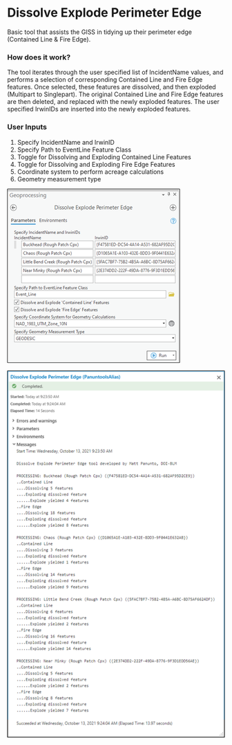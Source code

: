 # Dissolve Explode Perimeter Edge

Basic tool that assists the GISS in tidying up their perimeter edge (Contained Line & Fire Edge).

### How does it work?

The tool iterates through the user specified list of IncidentName values, and performs a selection of corresponding Contained Line and Fire Edge features. Once selected, these features are dissolved, and then exploded (Multipart to Singlepart). The original Contained Line and Fire Edge features are then deleted, and replaced with the newly exploded features. The user specified IrwinIDs are inserted into the newly exploded features.

### User Inputs
1. Specify IncidentName and IrwinID
2. Specify Path to EventLine Feature Class
3. Toggle for Dissolving and Exploding Contained Line Features
4. Toggle for Dissolving and Exploding Fire Edge Features
5. Coordinate system to perform acreage calculations
6. Geometry measurement type

![screenshot_DissolveExplodePerimeterEdge_1.png](/docs/screenshot_DissolveExplodePerimeterEdge_1.png?raw=true)

![screenshot_DissolveExplodePerimeterEdge_2.png](/docs/screenshot_DissolveExplodePerimeterEdge_2.png?raw=true)
